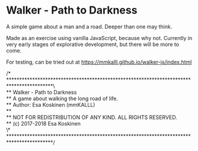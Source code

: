 # Walker - Path to Darkness

A simple game about a man and a road. Deeper than one may think.

Made as an exercise using vanilla JavaScript, because why not. Currently in very early stages of explorative development, but there will be more to come.

For testing, can be tried out at https://mmkalll.github.io/walker-js/index.html

/* *****************************************************************************************\  
** Walker - Path to Darkness  
** A game about walking the long road of life.  
** Author: Esa Koskinen (mmKALLL)  
**  
** NOT FOR REDISTRIBUTION OF ANY KIND. ALL RIGHTS RESERVED.  
** (c) 2017-2018 Esa Koskinen  
\\\* *****************************************************************************************/  
